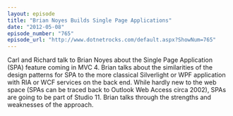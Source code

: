 ```yaml
---
layout: episode
title: "Brian Noyes Builds Single Page Applications"
date: "2012-05-08"
episode_number: "765"
episode_url: "http://www.dotnetrocks.com/default.aspx?ShowNum=765"
---
```


Carl and Richard talk to Brian Noyes about the Single Page Application (SPA) feature coming in MVC 4. Brian talks about the similarities of the design patterns for SPA to the more classical Silverlight or WPF application with RIA or WCF services on the back end. While hardly new to the web space (SPAs can be traced back to Outlook Web Access circa 2002), SPAs are going to be part of Studio 11. Brian talks through the strengths and weaknesses of the approach.
